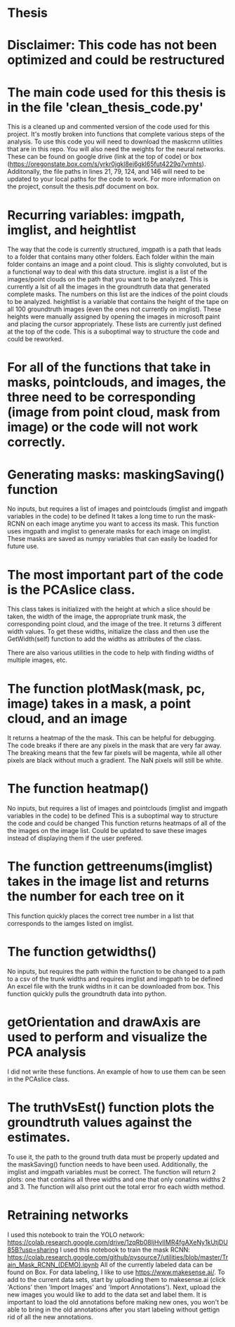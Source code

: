# Thesis
# Disclaimer: This code has not been optimized and could be restructured  
# The main code used for this thesis is in the file 'clean_thesis_code.py'
This is a cleaned up and commented version of the code used for this project. It's mostly broken into functions that complete various steps of the analysis.
To use this code you will need to download the maskcrnn utilities that are in this repo. You will also need the weights for the neural networks.
These can be found on google drive (link at the top of code) or box (https://oregonstate.box.com/s/yrkr0jgkl8ej6gkl65fut4229q7vmhts). 
Additonally, the file paths in lines 21, 79, 124, and 146 will need to be updated to your local paths for the code to work.
For more information on the project, consult the thesis.pdf document on box. 

# Recurring variables: imgpath, imglist, and heightlist
The way that the code is currently structured, imgpath is a path that leads to a folder that contains many other folders. Each folder within the main folder contains an image and a point cloud.
This is slighty convoluted, but is a functional way to deal with this data structure. 
imglist is a list of the images/point clouds on the path that you want to be analyzed. This is currently a lsit of all the images in the groundtruth data that generated complete masks.
The numbers on this list are the indices of the point clouds to be analyzed.
heightlist is a variable that contains the height of the tape on all 100 groundtruth images (even the ones not currently on imglist). 
These heights were manually assigned by opening the images in microsoft paint and placing the cursor appropriately.
These lists are currently just defined at the top of the code. This is a suboptimal way to structure the code and could be reworked.

# For all of the functions that take in masks, pointclouds, and images, the three need to be corresponding (image from point cloud, mask from image) or the code will not work correctly.

# Generating masks: maskingSaving() function 
No inputs, but requires a list of images and pointclouds (imglist and imgpath variables in the code) to be defined
It takes a long time to run the mask-RCNN on each image anytime you want to access its mask. This function uses imgpath and imglist to generate masks for each image on imglist.
These masks are saved as numpy variables that can easily be loaded for future use.

# The most important part of the code is the PCAslice class. 
This class takes is initialized with the height at which a slice should be taken, the width of the image, the appropriate trunk mask, the corresponding point cloud, and the image of the tree.
It returns 3 different width values. To get these widths, initialize the class and then use the GetWidth(self) function to add the widths as attributes of the class.

There are also various utilities in the code to help with finding widths of multiple images, etc.
# The function plotMask(mask, pc, image) takes in a mask, a point cloud, and an image
It returns a heatmap of the the mask. This can be helpful for debugging. The code breaks if there are any pixels in the mask that are very far away. 
The breaking means that the few far pixels will be magenta, while all other pixels are black without much a gradient. The NaN pixels will still be white.

# The function heatmap() 
No inputs, but requires a list of images and pointclouds (imglist and imgpath variables in the code) to be defined
This is a suboptimal way to structure the code and could be changed
This function returns heatmaps of all of the the images on the image list. Could be updated to save these images instead of displaying them if the user prefered.

# The function gettreenums(imglist) takes in the image list and returns the number for each tree on it
This function quickly places the correct tree number in a list that corresponds to the iamges listed on imglist. 

# The function getwidths() 
No inputs, but requires the path within the function to be changed to a path to a csv of the trunk widths and requires imglist and imgpath to be defined
An excel file with the trunk widths in it can be downloaded from box. This function quickly pulls the groundtruth data into python.

# getOrientation and drawAxis are used to perform and visualize the PCA analysis
I did not write these functions. An example of how to use them can be seen in the PCAslice class.

# The truthVsEst() function plots the groundtruth values against the estimates.
To use it, the path to the ground truth data must be properly updated and the maskSaving() function needs to have been used. Additionally, the imglist and imgpath variables must be correct.
The function will return 2 plots: one that contains all three widths and one that only conatins widths 2 and 3. The function will also print out the total error fro each width method.

# Retraining networks
I used this notebook to train the YOLO network: https://colab.research.google.com/drive/1zqRb08ljHvIIMR4fgAXeNy1kUtjDU85B?usp=sharing
I used this notebook to train the mask RCNN: https://colab.research.google.com/github/pysource7/utilities/blob/master/Train_Mask_RCNN_(DEMO).ipynb
All of the currently labeled data can be found on Box. For data labeling, I like to use https://www.makesense.ai/. To add to the current data sets, start by uploading them to makesense.ai (click 'Actions' then 'Import Images' and 'Import Annotations'). Next, upload the new images you would like to add to the data set and label them. It is important to load the old annotations before making new ones, you won't be able to bring in the old annotations after you start labeling without gettign rid of all the new annotations.
